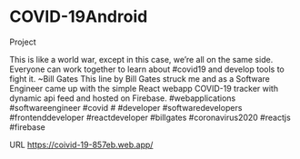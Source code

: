 # COVID-19Android
Project

This is like a world war, except in this case, we’re all on the same side. Everyone can work together to learn about #covid19 and develop tools to fight it. ~Bill Gates
This line by Bill Gates struck me and as a Software Engineer came up with the simple React webapp COVID-19 tracker with dynamic api feed and hosted on Firebase. #webapplications #softwareengineer #covid # #developer #softwaredevelopers #frontenddeveloper #reactdeveloper #billgates #coronavirus2020 #reactjs #firebase

URL
https://coivid-19-857eb.web.app/
